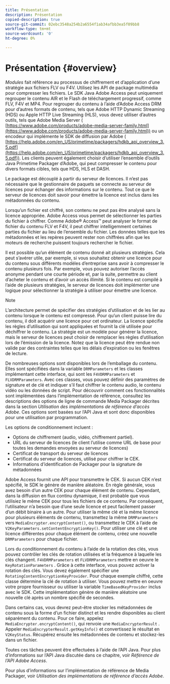 ```yaml
---
title: Présentation
description: Présentation
copied-description: true
source-git-commit: 02ebc3548a254b2a6554f1ab34afbb3ea5f09bb8
workflow-type: tm+mt
source-wordcount: '0'
ht-degree: 0%

---
```


# Présentation {#overview}

*Modules* fait référence au processus de chiffrement et d’application d’une stratégie aux fichiers FLV ou F4V. Utilisez les API de package multimédia pour compresser les fichiers. Le SDK Java Adobe Access peut uniquement regrouper le contenu AIR et le Flash de téléchargement progressif, comme FLV, F4V et MP4. Pour regrouper du contenu à l’aide d’Adobe Access DRM pour d’autres formats de contenu, tels que Adobe HTTP Dynamic Streaming (HDS) ou Apple HTTP Live Streaming (HLS), vous devez utiliser d’autres outils, tels que Adobe Media Server ( [https://www.adobe.com/products/adobe-media-server-family.html](https://www.adobe.com/products/adobe-media-server-family.html)) ou un encodeur qui implémente le SDK de diffusion par Adobe ( [https://help.adobe.com/en_US/primetime/packagers/hdkb_api_overview_3.5.pdf](https://help.adobe.com/en_US/primetime/packagers/hdkb_api_overview_3.5.pdf)). Les clients peuvent également choisir d’utiliser l’ensemble d’outils Java Primetime Packager d’Adobe, qui peut compresser le contenu pour divers formats cibles, tels que HDS, HLS et DASH.

Le package est découplé à partir du serveur de licences. Il n’est pas nécessaire que le gestionnaire de paquets se connecte au serveur de licences pour échanger des informations sur le contenu. Tout ce que le serveur de licences doit savoir pour émettre la licence est inclus dans les métadonnées du contenu.

Lorsqu’un fichier est chiffré, son contenu ne peut pas être analysé sans la licence appropriée. Adobe Access vous permet de sélectionner les parties du fichier à chiffrer. Comme Adobe® Access™ peut analyser le format de fichier du contenu FLV et F4V, il peut chiffrer intelligemment certaines parties du fichier au lieu de l’ensemble du fichier. Les données telles que les métadonnées et les repères peuvent rester non chiffrées afin que les moteurs de recherche puissent toujours rechercher le fichier.

Il est possible qu’un élément de contenu donné ait plusieurs stratégies. Cela peut s’avérer utile, par exemple, si vous souhaitez obtenir une licence pour du contenu sous différents modèles d’entreprise sans avoir à compresser le contenu plusieurs fois. Par exemple, vous pouvez autoriser l’accès anonyme pendant une courte période et, par la suite, permettre au client d’acheter le contenu et d’avoir un accès illimité. Si le contenu est compilé à l’aide de plusieurs stratégies, le serveur de licences doit implémenter une logique pour sélectionner la stratégie à utiliser pour émettre une licence.

>[!NOTE]
>
>L’architecture permet de spécifier des stratégies d’utilisation et de les lier au contenu lorsque le contenu est compressé. Pour qu’un client puisse lire du contenu, il doit acquérir une licence pour cet ordinateur. La licence spécifie les règles d’utilisation qui sont appliquées et fournit la clé utilisée pour déchiffrer le contenu. La stratégie est un modèle pour générer la licence, mais le serveur de licences peut choisir de remplacer les règles d’utilisation lors de l’émission de la licence. Notez que la licence peut être rendue non valide par des contraintes telles que les délais d’expiration ou les fenêtres de lecture.

De nombreuses options sont disponibles lors de l’emballage du contenu. Elles sont spécifiées dans la variable `DRMParameters` et les classes implémentant cette interface, qui sont les `F4VDRMParameters` et `FLVDRMParameters`. Avec ces classes, vous pouvez définir des paramètres de signature et de clé et indiquer s’il faut chiffrer le contenu audio, le contenu vidéo ou les données de script. Pour découvrir comment ces fonctionnalités sont implémentées dans l’implémentation de référence, consultez les descriptions des options de ligne de commande Media Packager décrites dans la section *Utilisation des implémentations de référence d’accès Adobe*. Ces options sont basées sur l’API Java et sont donc disponibles pour une utilisation par programmation.

Les options de conditionnement incluent :

* Options de chiffrement (audio, vidéo, chiffrement partiel).
* URL du serveur de licences (le client l’utilise comme URL de base pour toutes les demandes envoyées au serveur de licences)
* Certificat de transport du serveur de licences
* Certificat du serveur de licences, utilisé pour chiffrer le CEK.
* Informations d’identification de Packager pour la signature de métadonnées

Adobe Access fournit une API pour transmettre le CEK. Si aucun CEK n’est spécifié, le SDK le génère de manière aléatoire. En règle générale, vous avez besoin d’un autre CEK pour chaque élément de contenu. Cependant, dans la diffusion en flux continu dynamique, il est probable que vous utilisiez le même CEK pour tous les fichiers de ce contenu. Par conséquent, l’utilisateur n’a besoin que d’une seule licence et peut facilement passer d’un débit binaire à un autre. Pour utiliser la même clé et la même licence pour plusieurs éléments de contenu, transmettez la même `DRMParameters` vers `MediaEncrypter.encryptContent()`, ou transmettez le CEK à l’aide de `V2KeyParameters.setContentEncryptionKey()`. Pour utiliser une clé et une licence différentes pour chaque élément de contenu, créez une nouvelle `DRMParameters` pour chaque fichier.

Lors du conditionnement du contenu à l’aide de la rotation des clés, vous pouvez contrôler les clés de rotation utilisées et la fréquence à laquelle les clés changent. `F4VDRMParameters` et `FLVDRMParameters` mettre en oeuvre le `KeyRotationParameters` . Grâce à cette interface, vous pouvez activer la rotation des clés. Vous devez également spécifier une `RotatingContentEncryptionKeyProvider`. Pour chaque exemple chiffré, cette classe détermine la clé de rotation à utiliser. Vous pouvez mettre en oeuvre votre propre fournisseur ou utiliser la variable `TimeBasedKeyProvider` inclus avec le SDK. Cette implémentation génère de manière aléatoire une nouvelle clé après un nombre spécifié de secondes.

Dans certains cas, vous devrez peut-être stocker les métadonnées de contenu sous la forme d’un fichier distinct et les rendre disponibles au client séparément du contenu. Pour ce faire, appelez `MediaEncrypter.encryptContent()`, qui renvoie une `MediaEncrypterResult` . Appeler `MediaEncrypterResult.getKeyInfo()` et convertissez le résultat en `V2KeyStatus`. Récupérez ensuite les métadonnées de contenu et stockez-les dans un fichier.

Toutes ces tâches peuvent être effectuées à l’aide de l’API Java. Pour plus d’informations sur l’API Java discutée dans ce chapitre, voir *Référence de l’API Adobe Access*.

Pour plus d’informations sur l’implémentation de référence de Media Packager, voir *Utilisation des implémentations de référence d’accès Adobe*.
